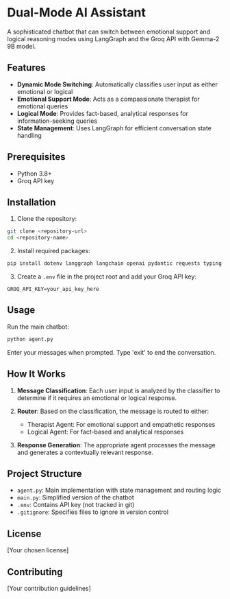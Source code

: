 # Dual-Mode AI Assistant

A sophisticated chatbot that can switch between emotional support and logical reasoning modes using LangGraph and the Groq API with Gemma-2 9B model.

## Features

- **Dynamic Mode Switching**: Automatically classifies user input as either emotional or logical
- **Emotional Support Mode**: Acts as a compassionate therapist for emotional queries
- **Logical Mode**: Provides fact-based, analytical responses for information-seeking queries
- **State Management**: Uses LangGraph for efficient conversation state handling

## Prerequisites

- Python 3.8+
- Groq API key

## Installation

1. Clone the repository:
```bash
git clone <repository-url>
cd <repository-name>
```

2. Install required packages:
```bash
pip install dotenv langgraph langchain openai pydantic requests typing-extensions
```

3. Create a `.env` file in the project root and add your Groq API key:
```
GROQ_API_KEY=your_api_key_here
```

## Usage

Run the main chatbot:
```bash
python agent.py
```

Enter your messages when prompted. Type 'exit' to end the conversation.

## How It Works

1. **Message Classification**: Each user input is analyzed by the classifier to determine if it requires an emotional or logical response.

2. **Router**: Based on the classification, the message is routed to either:
   - Therapist Agent: For emotional support and empathetic responses
   - Logical Agent: For fact-based and analytical responses

3. **Response Generation**: The appropriate agent processes the message and generates a contextually relevant response.

## Project Structure

- `agent.py`: Main implementation with state management and routing logic
- `main.py`: Simplified version of the chatbot
- `.env`: Contains API key (not tracked in git)
- `.gitignore`: Specifies files to ignore in version control

## License

[Your chosen license]

## Contributing

[Your contribution guidelines]